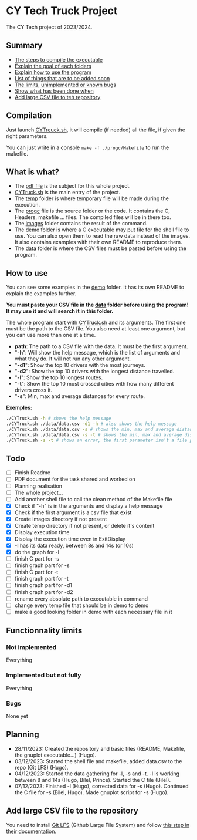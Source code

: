 # CY Tech Truck Project

The CY Tech project of 2023/2024.

## Summary

- [The steps to compile the executable](#compilation)
- [Explain the goal of each folders](#what-is-what)
- [Explain how to use the program](#how-to-use)
- [List of things that are to be added soon](#todo)
- [The limits, unimplemented or known bugs](#functionnality-limits)
- [Show what has been done when](#planning)
- [Add large CSV file to teh repository](#add-large-csv-file-to-the-repository)

## Compilation

Just launch [CYTreuck.sh](./CYTruck.sh), it will compile (if needed) all the file, if given the right parameters.

You can just write in a console `make -f ./progc/Makefile` to run the makefile.

## What is what?

- The [pdf file](./Projet_CY_Truck_preIng2_2023_2024_v1.0.0.pdf) is the subject for this whole project.
- [CYTruck.sh](./CYTruck.sh) is the main entry of the project.
- The [temp](./temp/) folder is where temporary file will be made during the execution.
- The [progc](./progc/) file is the source folder or the code. It contains the C, Headers, makefile ... files. The compiled files will be in there too.
- The [images](./images/) folder contains the result of the command.
- The [demo](./demo/) folder is where a C executable may put file for the shell file to use. You can also open them to read the raw data instead of the images. It also contains examples with their own README to reproduce them.
- The [data](./data/) folder is where the CSV files must be pasted before using the program.

## How to use

You can see some examples in the [demo](./demo/) folder. It has its own README to explain the examples further.

**You must paste your CSV file in the [data](./data/) folder before using the program! It may use it and will search it in this folder.**

The whole program start with [CYTruck.sh](./CYTruck.sh) and its arguments. The first one must be the path to the CSV file. You also need at least one argument, but you can use more than one at a time.
- **path**: The path to a CSV file with the data. It must be the first argument.
- "**-h**": Will show the help message, which is the list of arguments and what they do. It will not run any other argument.
- "**-d1**": Show the top 10 drivers with the most journeys.
- "**-d2**": Show the top 10 drivers with the longest distance travelled.
- "**-l**": Show the top 10 longest routes.
- "**-t**": Show the top 10 most crossed cities with how many different drivers cross it.
- "**-s**": Min, max and average distances for every route.

**Exemples:**
```sh
./CYTruck.sh -h # shows the help message
./CYTruck.sh ./data/data.csv -d1 -h # also shows the help message
./CYTruck.sh ./data/data.csv -s # shows the min, max and average distances for every routes
./CYTruck.sh ./data/data.csv -s -t # shows the min, max and average distances for every routes AND the top 10 most corssed cities
./CYTruck.sh -s -t # shows an error, the first parameter isn't a file path to a CSV file
```

## Todo
- [ ] Finish Readme
- [ ] PDF document for the task shared and worked on
- [ ] Planning realisation
- [ ] The whole project... 
- [ ] Add another shell file to call the clean method of the Makefile file
- [x] Check if "-h" is in the arguments and display a help message
- [x] Check if the first argument is a csv file that exist
- [x] Create images directory if not present
- [x] Create temp directory if not present, or delete it's content
- [x] Display execution time
- [x] Display the execution time even in ExitDisplay
- [x] -l has its data ready, between 8s and 14s (or 10s)
- [x] do the graph for -l
- [ ] finish C part for -s
- [ ] finish graph part for -s
- [ ] finish C part for -t
- [ ] finish graph part for -t
- [ ] finish graph part for -d1
- [ ] finish graph part for -d2
- [ ] rename every absolute path to executable in command 
- [ ] change every temp file that should be in demo to demo 
- [ ] make a good looking folder in demo with each necessary file in it 

## Functionnality limits

### Not implemented

Everything

### Implemented but not fully

Everything

### Bugs

None yet

## Planning
- 28/11/2023: Created the repository and basic files (README, Makefile, the gnuplot executable...) (Hugo).
- 03/12/2023: Started the shell file and makefile, added data.csv to the repo (Git LFS) (Hugo).
- 04/12/2023: Started the data gathering for -l, -s and -t. -l is working between 8 and 14s (Hugo, Bilel, Prince). Started the C file (Bilel).
- 07/12/2023: Finished -l (Hugo), corrected data for -s (Hugo). Continued the C file for -s (Bilel, Hugo). Made gnuplot script for -s (Hugo).

## Add large CSV file to the repository

You need to install [Git LFS](https://docs.github.com/fr/repositories/working-with-files/managing-large-files/installing-git-large-file-storage) (Github Large File System) and follow [this step in their documentation](https://docs.github.com/fr/repositories/working-with-files/managing-large-files/configuring-git-large-file-storage).